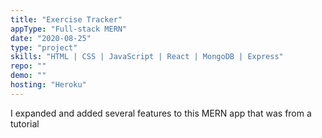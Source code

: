 ```yaml
---
title: "Exercise Tracker"
appType: "Full-stack MERN"
date: "2020-08-25"
type: "project"
skills: "HTML | CSS | JavaScript | React | MongoDB | Express"
repo: ""
demo: ""
hosting: "Heroku"
---
```


I expanded and added several features to this MERN app that was from a tutorial
